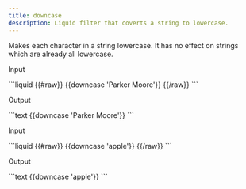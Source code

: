 ```yaml
---
title: downcase
description: Liquid filter that coverts a string to lowercase.
---
```

Makes each character in a string lowercase. It has no effect on strings which are already all lowercase.
<p class="code-label">Input</p>
```liquid
{{#raw}}
{{downcase 'Parker Moore'}}
{{/raw}}
```
<p class="code-label">Output</p>
```text
{{downcase 'Parker Moore'}}
```
<p class="code-label">Input</p>
```liquid
{{#raw}}
{{downcase 'apple'}}
{{/raw}}
```
<p class="code-label">Output</p>
```text
{{downcase 'apple'}}
```